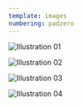 ```yaml
---
template: images
numbering: padzero
---
```


![Illustration 01](../../_Images/v02/Illust01.png#.insert)

![Illustration 02](../../_Images/v02/Illust02.png#.insert)

![Illustration 03](../../_Images/v02/Illust03.png#.insert)

![Illustration 04](../../_Images/v02/Illust04.png#.insert)
